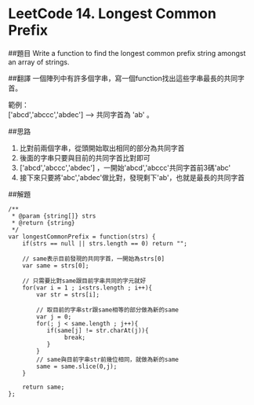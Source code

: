 ﻿# LeetCode 14. Longest Common Prefix

##題目
Write a function to find the longest common prefix string amongst an array of strings.

##翻譯
一個陣列中有許多個字串，寫一個function找出這些字串最長的共同字首。

範例：  
['abcd','abccc','abdec'] --> 共同字首為 'ab' 。 

##思路
1. 比對前兩個字串，從頭開始取出相同的部分為共同字首
2. 後面的字串只要與目前的共同字首比對即可
3. ['abcd','abccc','abdec'] ，一開始'abcd','abccc'共同字首前3碼'abc'
4. 接下來只要將'abc','abdec'做比對，發現剩下'ab'，也就是最長的共同字首
  
##解題
```
/**
 * @param {string[]} strs
 * @return {string}
 */
var longestCommonPrefix = function(strs) {
    if(strs == null || strs.length == 0) return "";
    
    // same表示目前發現的共同字首，一開始為strs[0]
    var same = strs[0];
    
    // 只需要比對same跟目前字串共同的字元就好
    for(var i = 1 ; i<strs.length ; i++){
        var str = strs[i];
        
        // 取目前的字串str跟same相等的部分做為新的same
        var j = 0;
        for(; j < same.length ; j++){
           if(same[j] != str.charAt(j)){
                break;
           } 
        }
        // same與目前字串str前幾位相同，就做為新的same
        same = same.slice(0,j);
    }
    
    return same;
};
```
